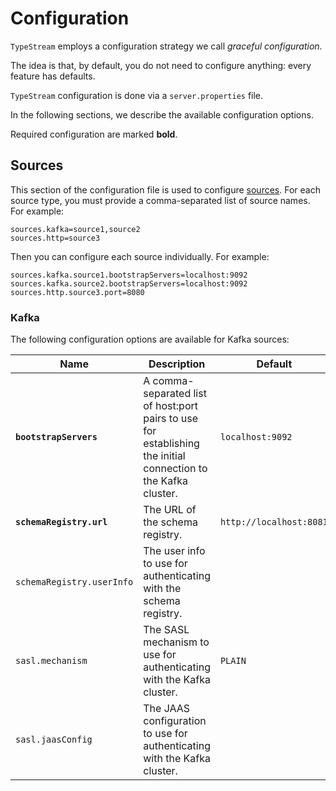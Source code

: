 # Configuration

`TypeStream` employs a configuration strategy we call _graceful configuration_.

The idea is that, by default, you do not need to configure anything: every
feature has defaults.

`TypeStream` configuration is done via a `server.properties` file.

In the following sections, we describe the available configuration options.

Required configuration are marked **bold**.

## Sources

This section of the configuration file is used to configure
[sources](reference/glossary.md#source). For each source type, you must provide
a comma-separated list of source names. For example:

```properties
sources.kafka=source1,source2
sources.http=source3
```

Then you can configure each source individually. For example:

```properties
sources.kafka.source1.bootstrapServers=localhost:9092
sources.kafka.source2.bootstrapServers=localhost:9092
sources.http.source3.port=8080
```

### Kafka

The following configuration options are available for Kafka sources:

| Name                      | Description                                                                                                    | Default                 |
| ------------------------- | -------------------------------------------------------------------------------------------------------------- | ----------------------- |
| **`bootstrapServers`**    | A comma-separated list of host:port pairs to use for establishing the initial connection to the Kafka cluster. | `localhost:9092`        |
| **`schemaRegistry.url`**  | The URL of the schema registry.                                                                                | `http://localhost:8081` |
| `schemaRegistry.userInfo` | The user info to use for authenticating with the schema registry.                                              |                         |
| `sasl.mechanism`          | The SASL mechanism to use for authenticating with the Kafka cluster.                                           | `PLAIN`                 |
| `sasl.jaasConfig`         | The JAAS configuration to use for authenticating with the Kafka cluster.                                       |                         |
